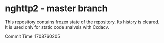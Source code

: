 # nghttp2 - master branch

This repository contains frozen state of the repository.
Its history is cleared. It is used only for static code
analysis with Codacy.

Commit Time: 1708760205